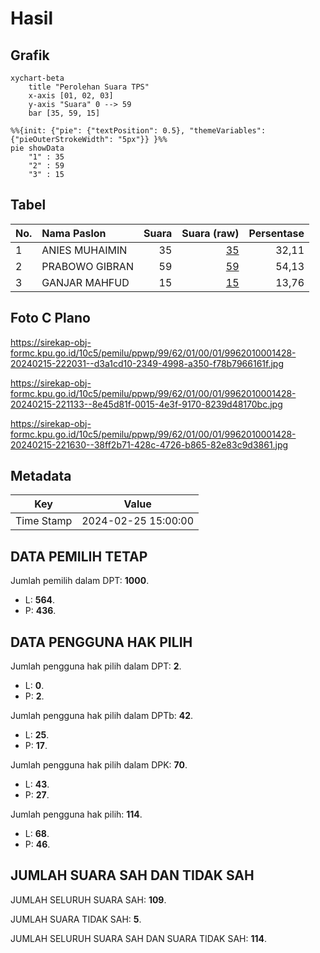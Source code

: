 # Hasil

## Grafik

```mermaid
xychart-beta
    title "Perolehan Suara TPS"
    x-axis [01, 02, 03]
    y-axis "Suara" 0 --> 59
    bar [35, 59, 15]
```

```mermaid
%%{init: {"pie": {"textPosition": 0.5}, "themeVariables": {"pieOuterStrokeWidth": "5px"}} }%%
pie showData
    "1" : 35
    "2" : 59
    "3" : 15
```

## Tabel

| No. | Nama Paslon    | Suara | Suara (raw) | Persentase |
|:--- |:-------------- | -----:| -----------:| ----------:|
| 1   | ANIES MUHAIMIN | 35    | [35][p-1]   | 32,11      |
| 2   | PRABOWO GIBRAN | 59    | [59][p-2]   | 54,13      |
| 3   | GANJAR MAHFUD  | 15    | [15][p-3]   | 13,76      |


[p-1]: https://github.com/gigit-pemilu/pemilu-2024-99-luar-negeri/blob/main/pilpres/hitung-suara/sub/99-luar-negeri/sub/62-kuala-lumpur-malaysia/sub/01-kuala-lumpur-malaysia/sub/0001-kuala-lumpur-malaysia/sub/428-tps-115/sub/paslon-1.txt
[p-2]: https://github.com/gigit-pemilu/pemilu-2024-99-luar-negeri/blob/main/pilpres/hitung-suara/sub/99-luar-negeri/sub/62-kuala-lumpur-malaysia/sub/01-kuala-lumpur-malaysia/sub/0001-kuala-lumpur-malaysia/sub/428-tps-115/sub/paslon-2.txt
[p-3]: https://github.com/gigit-pemilu/pemilu-2024-99-luar-negeri/blob/main/pilpres/hitung-suara/sub/99-luar-negeri/sub/62-kuala-lumpur-malaysia/sub/01-kuala-lumpur-malaysia/sub/0001-kuala-lumpur-malaysia/sub/428-tps-115/sub/paslon-3.txt

## Foto C Plano

https://sirekap-obj-formc.kpu.go.id/10c5/pemilu/ppwp/99/62/01/00/01/9962010001428-20240215-222031--d3a1cd10-2349-4998-a350-f78b7966161f.jpg

https://sirekap-obj-formc.kpu.go.id/10c5/pemilu/ppwp/99/62/01/00/01/9962010001428-20240215-221133--8e45d81f-0015-4e3f-9170-8239d48170bc.jpg

https://sirekap-obj-formc.kpu.go.id/10c5/pemilu/ppwp/99/62/01/00/01/9962010001428-20240215-221630--38ff2b71-428c-4726-b865-82e83c9d3861.jpg


## Metadata

| Key        | Value               |
| ---------- | ------------------- |
| Time Stamp | 2024-02-25 15:00:00 |


## DATA PEMILIH TETAP

Jumlah pemilih dalam DPT: **1000**.
 * L: **564**.
 * P: **436**.

## DATA PENGGUNA HAK PILIH

Jumlah pengguna hak pilih dalam DPT: **2**.
 * L: **0**.
 * P: **2**.

Jumlah pengguna hak pilih dalam DPTb: **42**.
 * L: **25**.
 * P: **17**.

Jumlah pengguna hak pilih dalam DPK: **70**.
 * L: **43**.
 * P: **27**.

Jumlah pengguna hak pilih: **114**.
 * L: **68**.
 * P: **46**.

## JUMLAH SUARA SAH DAN TIDAK SAH

JUMLAH SELURUH SUARA SAH: **109**.

JUMLAH SUARA TIDAK SAH: **5**.

JUMLAH SELURUH SUARA SAH DAN SUARA TIDAK SAH: **114**.


